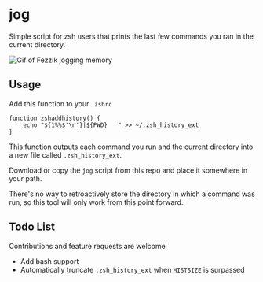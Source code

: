 # jog

Simple script for zsh users that prints the last few commands you ran in the current directory.

![Gif of Fezzik jogging memory](https://media1.giphy.com/media/5PNM2yFGbUVK8/giphy.gif?cid=ecf05e47a644d0cfbeab72eab8ea67edb714352983ffd82b&rid=giphy.gif)

## Usage

Add this function to your `.zshrc`
```
function zshaddhistory() {
	echo "${1%%$'\n'}|${PWD}   " >> ~/.zsh_history_ext
}
```
This function outputs each command you run and the current directory into a new file called `.zsh_history_ext`.

Download or copy the `jog` script from this repo and place it somewhere in your path. 

There's no way to retroactively store the directory in which a command was run, so this tool will only work from this point forward.

## Todo List
Contributions and feature requests are welcome

- Add bash support
- Automatically truncate `.zsh_history_ext` when `HISTSIZE` is surpassed
